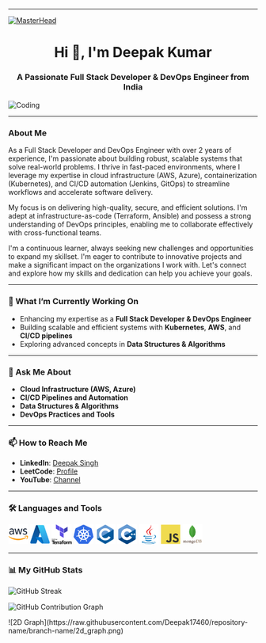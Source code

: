 
---

[![MasterHead](https://user-images.githubusercontent.com/45071341/130478494-21f091d1-f61e-4f35-b16f-e2b0763f7e04.gif)](https://Deepak17640.io)
<h1 align="center">Hi 👋, I'm Deepak Kumar</h1>
<h3 align="center">A Passionate Full Stack Developer & DevOps Engineer from India</h3>

<img align="center" alt="Coding" width="600" src="https://cdn.dribbble.com/users/1162077/screenshots/3848914/programmer.gif">

---

### About Me  
As a Full Stack Developer and DevOps Engineer with over 2 years of experience, I'm passionate about building robust, scalable systems that solve real-world problems. I thrive in fast-paced environments, where I leverage my expertise in cloud infrastructure (AWS, Azure), containerization (Kubernetes), and CI/CD automation (Jenkins, GitOps) to streamline workflows and accelerate software delivery.

My focus is on delivering high-quality, secure, and efficient solutions. I'm adept at infrastructure-as-code (Terraform, Ansible) and possess a strong understanding of DevOps principles, enabling me to collaborate effectively with cross-functional teams.

I'm a continuous learner, always seeking new challenges and opportunities to expand my skillset. I'm eager to contribute to innovative projects and make a significant impact on the organizations I work with. Let's connect and explore how my skills and dedication can help you achieve your goals.

---

### 🌱 What I’m Currently Working On  
- Enhancing my expertise as a **Full Stack Developer & DevOps Engineer**
- Building scalable and efficient systems with **Kubernetes**, **AWS**, and **CI/CD pipelines**
- Exploring advanced concepts in **Data Structures & Algorithms**

---

### 💬 Ask Me About  
- **Cloud Infrastructure (AWS, Azure)**  
- **CI/CD Pipelines and Automation**  
- **Data Structures & Algorithms**  
- **DevOps Practices and Tools**

---

### 📫 How to Reach Me  
- **LinkedIn**: [Deepak Singh](https://www.linkedin.com/in/bhardwaj123/)  
- **LeetCode**: [Profile](https://www.leetcode.com/dadakumarsingh803206)  
- **YouTube**: [Channel](www.youtube.com/@DPCODE72)

---

### 🛠️ Languages and Tools  
<p align="left">
  <a href="https://aws.amazon.com/" target="_blank"><img src="https://raw.githubusercontent.com/devicons/devicon/master/icons/amazonwebservices/amazonwebservices-original-wordmark.svg" alt="AWS" width="40" height="40" /></a>
  <a href="https://azure.microsoft.com/" target="_blank"><img src="https://raw.githubusercontent.com/devicons/devicon/master/icons/azure/azure-original.svg" alt="Azure" width="40" height="40" /></a>
  <a href="https://www.terraform.io/" target="_blank"><img src="https://raw.githubusercontent.com/devicons/devicon/master/icons/terraform/terraform-original-wordmark.svg" alt="Terraform" width="40" height="40" /></a>
  <a href="https://kubernetes.io/" target="_blank"><img src="https://raw.githubusercontent.com/devicons/devicon/master/icons/kubernetes/kubernetes-plain.svg" alt="Kubernetes" width="40" height="40" /></a>
  <a href="https://www.cprogramming.com/" target="_blank"><img src="https://raw.githubusercontent.com/devicons/devicon/master/icons/c/c-original.svg" alt="C" width="40" height="40" /></a>
  <a href="https://www.w3schools.com/cpp/" target="_blank"><img src="https://raw.githubusercontent.com/devicons/devicon/master/icons/cplusplus/cplusplus-original.svg" alt="C++" width="40" height="40" /></a>
  <a href="https://www.java.com" target="_blank"><img src="https://raw.githubusercontent.com/devicons/devicon/master/icons/java/java-original.svg" alt="Java" width="40" height="40" /></a>
  <a href="https://developer.mozilla.org/en-US/docs/Web/JavaScript" target="_blank"><img src="https://raw.githubusercontent.com/devicons/devicon/master/icons/javascript/javascript-original.svg" alt="JavaScript" width="40" height="40" /></a>
  <a href="https://www.mongodb.com/" target="_blank"><img src="https://raw.githubusercontent.com/devicons/devicon/master/icons/mongodb/mongodb-original-wordmark.svg" alt="MongoDB" width="40" height="40" /></a>
</p>

---

### 📊 My GitHub Stats

<p>
  <img align="center" src="https://github-readme-streak-stats.herokuapp.com/?user=Deepak17460&" alt="GitHub Streak" />
</p>

<p>
  <img align="center" src="https://activity-graph.herokuapp.com/graph?username=Deepak17460&theme=github" alt="GitHub Contribution Graph" />
</p>

<p>
  ![2D Graph](https://raw.githubusercontent.com/Deepak17460/repository-name/branch-name/2d_graph.png)
</p>

